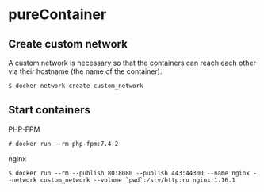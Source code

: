# pureContainer

## Create custom network

A custom network is necessary so that the containers can reach each other via their hostname (the name of the container).

```
$ docker network create custom_network
```

## Start containers

PHP-FPM
```
# docker run --rm php-fpm:7.4.2
```

nginx
```
$ docker run --rm --publish 80:8080 --publish 443:44300 --name nginx --network custom_network --volume `pwd`:/srv/http:ro nginx:1.16.1
```
